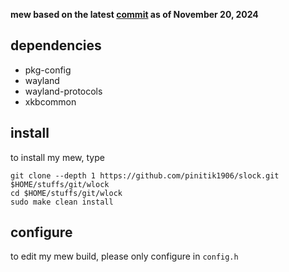 **mew based on the latest [commit](https://codeberg.org/sewn/mew/commit/e96bf181b8e5ddf8b463c43a7ac56c10cd859694) as of November 20, 2024**

## dependencies
- pkg-config
- wayland
- wayland-protocols
- xkbcommon

## install
to install my mew, type

```
git clone --depth 1 https://github.com/pinitik1906/slock.git $HOME/stuffs/git/wlock
cd $HOME/stuffs/git/wlock
sudo make clean install
```

## configure
to edit my mew build, please only configure in `config.h`

